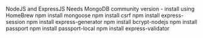 NodeJS and ExpressJS
Needs MongoDB community version - install using HomeBrew
npm install mongoose
npm install csrf
npm install express-session
npm install express-generator
npm install bcrypt-nodejs
npm install passport
npm install passport-local
npm install express-validator
